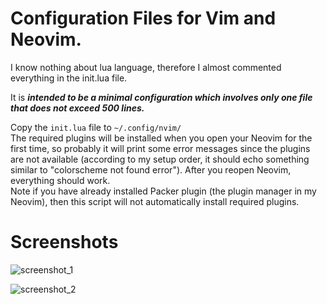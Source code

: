 # Configuration Files for Vim and Neovim.

I know nothing about lua language, therefore I almost commented everything in the init.lua file. 

It is **_intended to be a minimal configuration which involves only one file that does not exceed 500 lines._**

Copy the `init.lua` file to `~/.config/nvim/`  
The required plugins will be installed when you open your Neovim for the first time, so probably it will print some error messages since the plugins are not available (according to my setup order, it should echo something similar to "colorscheme not found error"). After you reopen Neovim, everything should work.  
Note if you have already installed Packer plugin (the plugin manager in my Neovim), then this script will not automatically install required plugins.

# Screenshots
![screenshot_1](https://user-images.githubusercontent.com/78126249/207703394-e2e1a5a5-783a-4263-b7f6-f4effc6949fb.png)

![screenshot_2](https://user-images.githubusercontent.com/78126249/207704377-e3409aee-7e1d-48b6-9897-8de903221c78.png)
